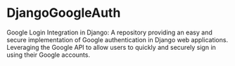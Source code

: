 # DjangoGoogleAuth
Google Login Integration in Django: A repository providing an easy and secure implementation of Google authentication in Django web applications. Leveraging the Google API to allow users to quickly and securely sign in using their Google accounts.
